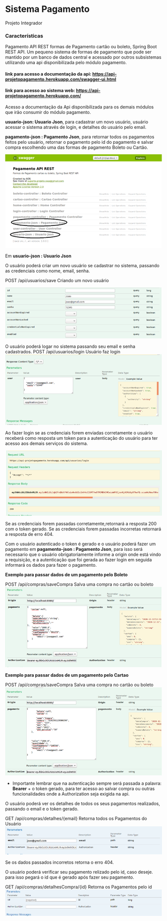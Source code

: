 # Sistema Pagamento
Projeto Integrador


### Características

Pagamento API REST formas de Pagamento cartão ou boleto, Spring Boot REST API. Um  pequeno sistema de formas de pagamento que pode ser mantido por um banco de dados central e acessado por outros subsistemas utilizando uma api disponibilizada pelo módulo pagamento. 

#### link para acesso a documentação da api:  https://api-projetopagamento.herokuapp.com/swagger-ui.html

#### link para acesso ao sistema web: https://api-projetopagamento.herokuapp.com/


Acesso a documentação da Api disponibilizada  para os demais módulos que irão consumir do módulo pagamento.


**usuario-json: Usuario Json**,   para cadastrar um novo usuário, usuário acessar o sistema através de login, e detalhes do usuário pelo email.

**pagamento-json : Pagamento Json**,  para retornar todos os pagamentos feitos pelo usuário, retornar o pagamento pelo id do pagamento e salvar compra escolhendo uma das formas de pagamento Boleto ou Cartão.

![documentacao](https://github.com/CimaraOliveira/ProjetoPagamento/blob/master/APII.PNG)


Em **usuario-json : Usuario Json** 

O usuário poderá criar um novo usuário se cadastrar no sistema, passando as credenciais como nome, email, senha.

POST       /api/usuarios/save             Criando um novo usuário

![save](https://github.com/CimaraOliveira/ProjetoPagamento/blob/master/CRIANDO.PNG)

O usuário poderá logar no sistema passando seu email e senha cadastrados.
 POST      /api/usuarios/login  Usuário faz login
![documentacao](https://github.com/CimaraOliveira/ProjetoPagamento/blob/master/DADOSLOGIN.PNG)

Ao fazer login  se as credenciais forem enviadas corretamente o usuário receberá como resposta um token para a autenticação do usuário para ter acesso aos demais serviços do sistema. 

![documentacao](https://github.com/CimaraOliveira/ProjetoPagamento/blob/master/TOKEN.PNG)

Se as credenciais forem passadas corretamente,retornará a resposta 200 com o token gerado.
Se as credenciais forem passadas incorretas retornará a resposta de erro 404.

Com o usuário autenticado  o token é gerado e o usuário poderá fazer um pagamento em **pagamento-json : Pagamento Json**, para isso será necessario que o usuário
obrigatoriamente informe a origin onde está vindo a requisição, e a autenticação que foi gerada ao fazer login em seguida informará os dados para fazer o pagamento.

**Exemplo para passar dados de um pagamento pelo Boleto**

POST    /api/compras/saveCompra     Salva uma compra no cartão ou boleto 
![documentacao](https://github.com/CimaraOliveira/ProjetoPagamento/blob/master/PAGBOLETO.PNG)

**Exemplo para passar dados de um pagamento pelo Cartao**

POST    /api/compras/saveCompra     Salva uma compra no cartão ou boleto 
![documentacao](https://github.com/CimaraOliveira/ProjetoPagamento/blob/master/PAGCARTAO.PNG)

* Importante lembrar que na autenticação sempre será passada a palavra:  **Bearer** + o token gerado, para ter acesso ao salvar compra ou outras funcionalidades onde a Authorization seja exigida na api.


O usuário poderá ver os detalhes de todos os seus pagamentos realizados, passando o email e o token gerado. 

GET /api/compras/detalhes/{email} Retorna todos os Pagamentos do Usuário
![documentacao](https://github.com/CimaraOliveira/ProjetoPagamento/blob/master/detalhes%20por%20email.PNG)

Se os dados passados incorretos retorna o erro 404.

O usuário poderá verificar seu pagamento relizado  pelo id, caso deseje. para isso pegará o id que é gerado após fazer seu pagamento.

GET /api/compras/detalhesCompra/{id} Retorna os Pagamentos pelo id 
![documentacao](https://github.com/CimaraOliveira/ProjetoPagamento/blob/master/BUSCAPAGID.PNG)





























